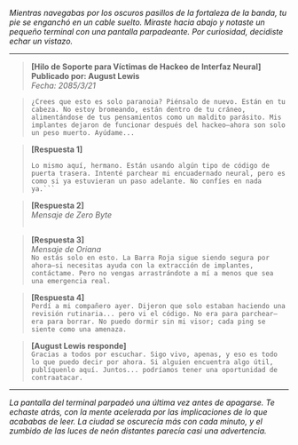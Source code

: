 _Mientras navegabas por los oscuros pasillos de la fortaleza de la banda, tu pie se enganchó en un cable suelto. Miraste hacia abajo y notaste un pequeño terminal con una pantalla parpadeante. Por curiosidad, decidiste echar un vistazo._

---

> **[Hilo de Soporte para Víctimas de Hackeo de Interfaz Neural]**  
> **Publicado por: August Lewis**  
> _Fecha: 2085/3/21_

> `¿Crees que esto es solo paranoia? Piénsalo de nuevo. Están en tu cabeza. No estoy bromeando, están dentro de tu cráneo, alimentándose de tus pensamientos como un maldito parásito. Mis implantes dejaron de funcionar después del hackeo—ahora son solo un peso muerto. Ayúdame...`

> **[Respuesta 1]**
>
> ````*Nombre redactado por seguridad.*
> Lo mismo aquí, hermano. Están usando algún tipo de código de puerta trasera. Intenté parchear mi encuadernado neural, pero es como si ya estuvieran un paso adelante. No confíes en nada ya.```
> ````

> **[Respuesta 2]**  
> _Mensaje de Zero Byte_
>
> ```Todos somos peones en su juego, ¿verdad? La interfaz neural es solo el comienzo. Quieren que dependamos de sus sistemas, pero la confianza es un lujo que no pueden permitirse. Mantente alerta y encripta tus pensamientos—usa implantes desechables si puedes.*
>
> ```

> **[Respuesta 3]**  
> _Mensaje de Oriana_  
> `No estás solo en esto. La Barra Roja sigue siendo segura por ahora—si necesitas ayuda con la extracción de implantes, contáctame. Pero no vengas arrastrándote a mí a menos que sea una emergencia real.`

> **[Respuesta 4]**  
> `Perdí a mi compañero ayer. Dijeron que solo estaban haciendo una revisión rutinaria... pero vi el código. No era para parchear—era para borrar. No puedo dormir sin mi visor; cada ping se siente como una amenaza.`

> **[August Lewis responde]**  
> `Gracias a todos por escuchar. Sigo vivo, apenas, y eso es todo lo que puedo decir por ahora. Si alguien encuentra algo útil, publíquenlo aquí. Juntos... podríamos tener una oportunidad de contraatacar.`

---

_La pantalla del terminal parpadeó una última vez antes de apagarse. Te echaste atrás, con la mente acelerada por las implicaciones de lo que acababas de leer. La ciudad se oscurecía más con cada minuto, y el zumbido de las luces de neón distantes parecía casi una advertencia._
